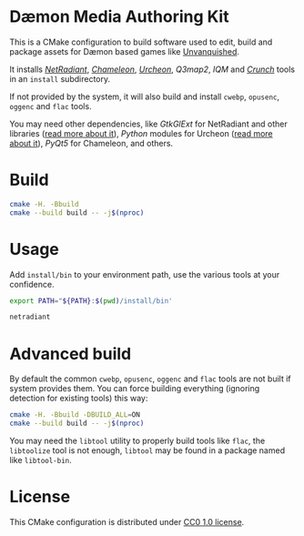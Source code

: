 Dæmon Media Authoring Kit
=========================

This is a CMake configuration to build software used to edit, build and package assets for Dæmon based games like [Unvanquished](https://unvanquished.net).

It installs [_NetRadiant_](https://gitlab.com/xonotic/netradiant#netradiant), [_Chameleon_](https://github.com/DaemonEngine/Chameleon#chameleon), [_Urcheon_](https://github.com/DaemonEngine/Urcheon#urcheon), _Q3map2_, _IQM_ and [_Crunch_](https://github.com/DaemonEngine/crunch) tools in an `install` subdirectory.

If not provided by the system, it will also build and install `cwebp`, `opusenc`, `oggenc` and `flac` tools.

You may need other dependencies, like _GtkGlExt_ for NetRadiant and other libraries ([read more about it](https://gitlab.com/xonotic/netradiant#dependencies)), _Python_ modules for Urcheon ([read more about it](https://github.com/DaemonEngine/Urcheon#dependencies)), _PyQt5_ for Chameleon, and others.

# Build

```sh
cmake -H. -Bbuild
cmake --build build -- -j$(nproc)
```


# Usage

Add `install/bin` to your environment path, use the various tools at your confidence.

```sh
export PATH="${PATH}:$(pwd)/install/bin'
```

```sh
netradiant
```


# Advanced build

By default the common `cwebp`, `opusenc`, `oggenc` and `flac` tools are not built if system provides them. You can force building everything (ignoring detection for existing tools) this way:

```sh
cmake -H. -Bbuild -DBUILD_ALL=ON
cmake --build build -- -j$(nproc)
```

You may need the `libtool` utility to properly build tools like `flac`, the `libtoolize` tool is not enough, `libtool` may be found in a package named like `libtool-bin`.


# License

This CMake configuration is distributed under [CC0 1.0 license](LICENSE.txt).
